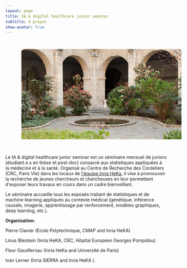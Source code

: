 ```yaml
---
layout: page
title: IA & digital healthcare junior seminar
subtitle: À propos
show-avatar: True
---
```


<p align="center">
 <img style="float: center;" src="/assets/img/cordeliers.jpg" width="500" hspace="50" vspace="30">
</p>





Le IA & digital healthcare junior seminar est un séminaire mensuel de juniors (étudiant.e.s en thèse et post-doc) consacré aux statistiques appliquées à la médecine et à la santé. Organisé au Centre de Recherche des Cordeliers (CRC, Paris VIe) dans les locaux de 
<a href="https://team.inria.fr/heka/fr/">l'équipe Inria HeKa</a>, il vise à promouvoir la recherche de jeunes chercheurs et chercheuses en leur permettant d'exposer leurs travaux en cours dans un cadre bienveillant.

Le séminaire accueille tous les exposés traitant de statistiques et de machine learning appliqués au contexte médical (génétique, inférence causale, imagerie, apprentissage par renforcement, modèles graphiques, deep learning, etc.). 

**Organisation:**

Pierre Clavier (Ecole Polytechnique, CMAP and Inria HeKA)  

Linus Bleistein (Inria HeKA, CRC, Hôpital Européen Georges Pompidou)

Fleur Gaudfernau (Inria HeKa and Université de Paris)

Ivan Lerner (Inria SIERRA and Inria HeKA ).




